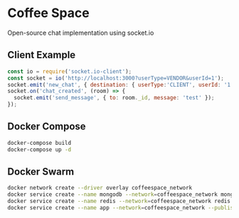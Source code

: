 # Coffee Space
Open-source chat implementation using socket.io

## Client Example
```js
const io = require('socket.io-client');
const socket = io('http://localhost:3000?userType=VENDOR&userId=1');
socket.emit('new_chat', { destination: { userType:'CLIENT', userId: '1' }});
socket.on('chat_created', (room) => {
  socket.emit('send_message', { to: room._id, message: 'test' });
});
```

## Docker Compose
```bash
docker-compose build
docker-compose up -d
```

## Docker Swarm
```bash
docker network create --driver overlay coffeespace_network
docker service create --name mongodb --network=coffeespace_network mongo
docker service create --name redis --network=coffeespace_network redis:alpine
docker service create --name app --network=coffeespace_network --publish 3000:3000 coffeespace_node
```